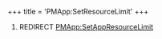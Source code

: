 +++
title = 'PMApp:SetResourceLimit'
+++

1.  REDIRECT
    [PMApp:SetAppResourceLimit](PMApp:SetAppResourceLimit "wikilink")